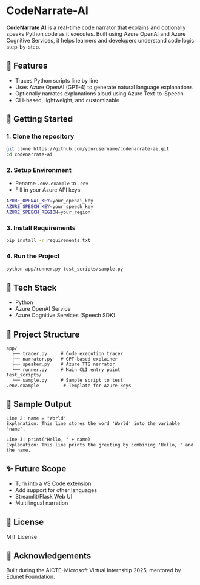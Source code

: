# CodeNarrate-AI

**CodeNarrate AI** is a real-time code narrator that explains and optionally speaks Python code as it executes. 
Built using Azure OpenAI and Azure Cognitive Services, it helps learners and developers understand code logic step-by-step.

## 🔧 Features
- Traces Python scripts line by line
- Uses Azure OpenAI (GPT-4) to generate natural language explanations
- Optionally narrates explanations aloud using Azure Text-to-Speech
- CLI-based, lightweight, and customizable

## 🚀 Getting Started

### 1. Clone the repository
```bash
git clone https://github.com/yourusername/codenarrate-ai.git
cd codenarrate-ai
```

### 2. Setup Environment
- Rename `.env.example` to `.env`
- Fill in your Azure API keys:
```bash
AZURE_OPENAI_KEY=your_openai_key
AZURE_SPEECH_KEY=your_speech_key
AZURE_SPEECH_REGION=your_region
```

### 3. Install Requirements
```bash
pip install -r requirements.txt
```

### 4. Run the Project
```bash
python app/runner.py test_scripts/sample.py
```

## 🧠 Tech Stack
- Python
- Azure OpenAI Service
- Azure Cognitive Services (Speech SDK)

## 📂 Project Structure
```
app/
  ├── tracer.py     # Code execution tracer
  ├── narrator.py   # GPT-based explainer
  ├── speaker.py    # Azure TTS narrator
  └── runner.py     # Main CLI entry point
test_scripts/
  └── sample.py     # Sample script to test
.env.example         # Template for Azure keys
```

## 📸 Sample Output
```
Line 2: name = "World"
Explanation: This line stores the word 'World' into the variable 'name'.

Line 3: print("Hello, " + name)
Explanation: This line prints the greeting by combining 'Hello, ' and the name.
```

## ✨ Future Scope
- Turn into a VS Code extension
- Add support for other languages
- Streamlit/Flask Web UI
- Multilingual narration

## 📜 License
MIT License

## 🤝 Acknowledgements
Built during the AICTE–Microsoft Virtual Internship 2025, mentored by Edunet Foundation.
